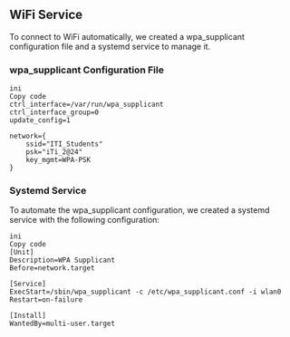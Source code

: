 ## WiFi Service

To connect to WiFi automatically, we created a wpa_supplicant configuration file and a systemd service to manage it.

### wpa_supplicant Configuration File

```
ini
Copy code
ctrl_interface=/var/run/wpa_supplicant
ctrl_interface_group=0
update_config=1

network={
    ssid="ITI_Students"
    psk="iTi_2@24"
    key_mgmt=WPA-PSK
}
```


### Systemd Service

To automate the wpa_supplicant configuration, we created a systemd service with the following configuration:

```
ini
Copy code
[Unit]
Description=WPA Supplicant
Before=network.target

[Service]
ExecStart=/sbin/wpa_supplicant -c /etc/wpa_supplicant.conf -i wlan0
Restart=on-failure

[Install]
WantedBy=multi-user.target
```


